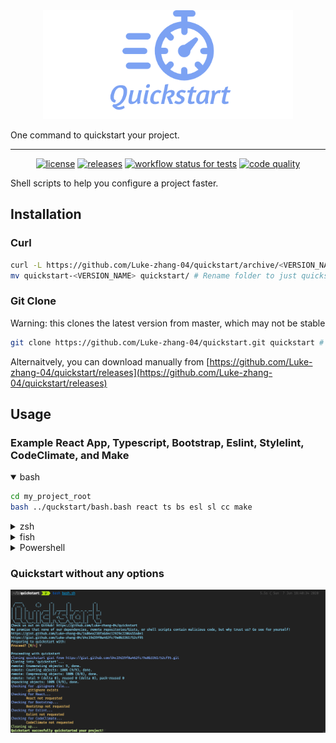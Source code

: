 <div align="center">
    <a href="https://github.com/Luke-zhang-04/quickstart"><img alt="logo" src="assets/logo.png"/></a>
</div>

One command to quickstart your project.

***

<p align="center">
    <a href="https://github.com/Luke-zhang-04/quickstart/blob/master/LICENSE"><img alt="license" src="https://img.shields.io/github/license/luke-zhang-04/quickstart"/></a>
    <a href="https://github.com/Luke-zhang-04/quickstart/releases"><img alt="releases" src="https://img.shields.io/github/v/release/luke-zhang-04/quickstart?include_prereleases"/></a>
    <a href="https://github.com/Luke-zhang-04/quickstart/actions?query=workflow%3Atests"><img alt="workflow status for tests" src="https://img.shields.io/github/workflow/status/luke-zhang-04/quickstart/tests?label=tests&logo=github"/></a>
    <a href="http://app.codacy.com/manual/luke.zhang2004/quickstart/dashboard"><img alt="code quality" src="https://img.shields.io/codacy/grade/0b270b2c532d4ee4bcfd76e4a4548443?logo=codacy"/></a>
</p>

Shell scripts to help you configure a project faster.

## Installation
### Curl
```bash
curl -L https://github.com/Luke-zhang-04/quickstart/archive/<VERSION_NAME>.tar.gz | tar zx # Download file
mv quickstart-<VERSION_NAME> quickstart/ # Rename folder to just quickstart
```
### Git Clone
Warning: this clones the latest version from master, which may not be stable
```bash
git clone https://github.com/Luke-zhang-04/quickstart.git quickstart # Clones repo to quickstart dir
```
Alternaitvely, you can download manually from [https://github.com/Luke-zhang-04/quickstart/releases](https://github.com/Luke-zhang-04/quickstart/releases)

## Usage
### Example React App, Typescript, Bootstrap, Eslint, Stylelint, CodeClimate, and Make
<details open>
<summary>bash</summary>
<p>

```bash
cd my_project_root
bash ../quckstart/bash.bash react ts bs esl sl cc make
```
</p>
</details>
<details>
<summary>zsh</summary>
<p>
Coming soon, for now, just run with bash

```zsh
cd my_project_root
bash ../quckstart/bash.bash react ts bs esl sl cc make
```
</p>
</details>
<details>
<summary>fish</summary>
<p>
Coming soon, for now, just run with bash

```shell
cd my_project_root
bash ../quckstart/bash.bash react ts bs esl sl cc make
```
</p>
</details>
<details>
<summary>Powershell</summary>
<p>
Coming soon
</p>
</details>

### Quickstart without any options
<img alt="example" src="assets/example.png"/>
